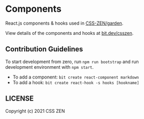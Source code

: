 # Components

React.js components & hooks used in [CSS-ZEN/garden](https://czg.vercel.app).

View details of the components and hooks at [bit.dev/csszen](https://bit.dev/csszen/~collections).

## Contribution Guidelines

To start development from zero, run `npm run bootstrap` and run development environment with `npm start`.

- To add a component: `bit create react-component markdown`
- To add a hook: `bit create react-hook -s hooks [hookname]`

## LICENSE

Copyright (c) 2021 CSS ZEN
